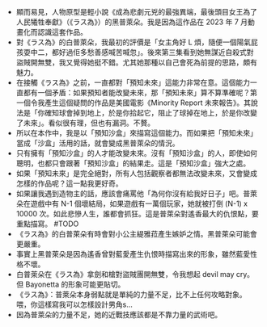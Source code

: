 - 顯而易見，人物原型是輕小說《成為悲劇元兇的最強異端，最後頭目女王為了人民犧牲奉獻》（《ラス為》）的黑普萊朵。我是因為這作品在 2023 年 7 月動畫化而認識這套作品。
- 對《ラス為》的白普萊朵，我最初的評價是「女主角好 L 煩，隨便一個陽氣屁孩耍中二，都好過佢多愁善感喊苦喊忽」。後來第三集看到她無謀近自殺式對盜賊開無雙，我又覺得她挺不錯。尤其她那種以自己會死為前提的思路，頗有魅力。
- 在接觸《ラス為》之前，一直都對「預知未來」這能力非常在意。這個能力一直都有一個矛盾：如果預知者能改變未來，那「預知未來」算不算準確呢？第一個令我產生這個疑問的作品是美國電影《Minority Report 未來報告》。其說法是「你確知球會掉到地上，於是你拾起它，阻止了球掉在地上，於是你改變了未來」。看似很有理，但也有漏洞。不贅。
- 所以在本作中，我是以「預知沙盒」來描寫這個能力。而如果把「預知未來」當成「沙盒」活用的話，就會變成黑普萊朵的情況。
- 只有擁有「預知沙盒」的人才能改變未來。沒有「預知沙盒」的人，即使如何聰明，也都只會跟著「預知沙盒」的結果走。這是「預知沙盒」強大之處。
- 如果「預知未來」是完全絕對，所有人包括觀察者都無法改變未來，又會變成怎樣的作品呢？這一點我更好奇。
- 如果讓我遇到造物主的話，應該會痛罵他「為何你沒有給我好日子」吧。普萊朵在遊戲中有 N-1 個壞結局，如果遊戲有一萬個玩家，她就被打倒 (N-1) x 10000 次。如此悲慘人生，誰都會抓狂。這是普萊朵對遙香最大的仇恨點，要重點描寫。 #TODO
- 《ラス為》的白普萊朵有時會對小公主緹雅菈產生嫉妒之情。黑普萊朵可能會更嚴重。
- 事實上黑普萊朵是因為遙香曾對藍愛產生仇恨時描寫出來的形象，雖然藍愛性格不壞。
- 白普萊朵在《ラス為》拿劍和槍對盜賊團開無雙，令我想起 devil may cry。但 Bayonetta 的形象可能更貼切。
- 《ラス為》：普萊朵本身弱點就是單純的力量不足，比不上任何攻略對象。喂，你這樣寫我可以怎樣設計男角s...
- 因為普萊朵的力量不足，她的近戰技應該都是不靠力量的武術吧。
